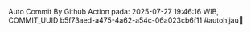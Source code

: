 Auto Commit By Github Action pada: 2025-07-27 19:46:16 WIB, COMMIT_UUID b5f73aed-a475-4a62-a54c-06a023cb6f11 #autohijau🗿
